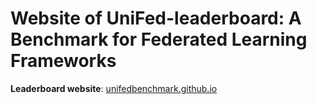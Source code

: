 # Website of UniFed-leaderboard: A Benchmark for Federated Learning Frameworks

**Leaderboard website**: [unifedbenchmark.github.io](unifedbenchmark.github.io)
